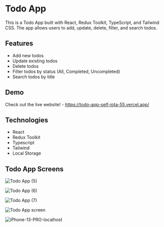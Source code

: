 # Todo App

This is a Todo App built with React, Redux Toolkit, TypeScript, and Tailwind CSS. The app allows users to add, update, delete, filter, and search todos.

## Features

- Add new todos
- Update existing todos
- Delete todos
- Filter todos by status (All, Completed, Uncompleted)
- Search todos by title

## Demo

Check out the live website! - https://todo-app-self-iota-55.vercel.app/


## Technologies

- React
- Redux Toolkit
- Typescript
- Tailwind
- Local Storage
  
## Todo App Screens

![Todo App (5)](https://github.com/alaashalaby/todo-app/assets/80048047/f3fbbb90-e2f4-4884-8479-d3e12af6405d)


![Todo App (6)](https://github.com/alaashalaby/todo-app/assets/80048047/9fd28d69-9143-45bc-a368-d098219bdd1e)


![Todo App (7)](https://github.com/alaashalaby/todo-app/assets/80048047/4f120505-048c-48ea-aa62-f5a7fa73d581)

![Todo App screen](https://github.com/alaashalaby/todo-app/assets/80048047/74967b42-5ea8-4689-8b85-aa5cfc1b5913)

![iPhone-13-PRO-localhost](https://github.com/alaashalaby/todo-app/assets/80048047/28852b68-f602-43ff-a03c-b0bd6a158a34)
